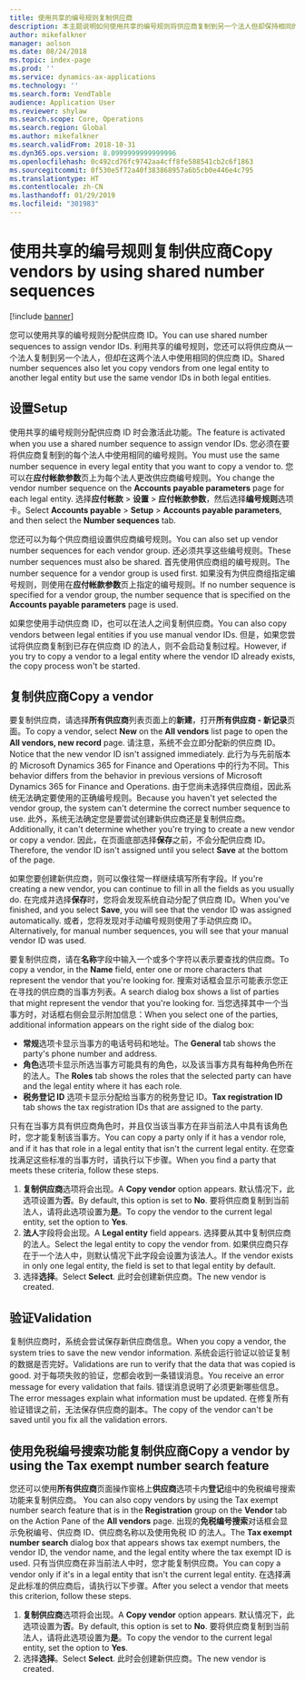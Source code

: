 ```yaml
---
title: 使用共享的编号规则复制供应商
description: 本主题说明如何使用共享的编号规则将供应商复制到另一个法人但却保持相同的供应商 ID。
author: mikefalkner
manager: aolson
ms.date: 08/24/2018
ms.topic: index-page
ms.prod: ''
ms.service: dynamics-ax-applications
ms.technology: ''
ms.search.form: VendTable
audience: Application User
ms.reviewer: shylaw
ms.search.scope: Core, Operations
ms.search.region: Global
ms.author: mikefalkner
ms.search.validFrom: 2018-10-31
ms.dyn365.ops.version: 8.0999999999999996
ms.openlocfilehash: 0c492cd76fc9742aa4cff8fe588541cb2c6f1863
ms.sourcegitcommit: 0f530e5f72a40f383868957a6b5cb0e446e4c795
ms.translationtype: HT
ms.contentlocale: zh-CN
ms.lasthandoff: 01/29/2019
ms.locfileid: "301983"
---
```

# <a name="copy-vendors-by-using-shared-number-sequences"></a><span data-ttu-id="737b9-103">使用共享的编号规则复制供应商</span><span class="sxs-lookup"><span data-stu-id="737b9-103">Copy vendors by using shared number sequences</span></span>

[!include [banner](../includes/banner.md)]

<span data-ttu-id="737b9-104">您可以使用共享的编号规则分配供应商 ID。</span><span class="sxs-lookup"><span data-stu-id="737b9-104">You can use shared number sequences to assign vendor IDs.</span></span> <span data-ttu-id="737b9-105">利用共享的编号规则，您还可以将供应商从一个法人复制到另一个法人，但却在这两个法人中使用相同的供应商 ID。</span><span class="sxs-lookup"><span data-stu-id="737b9-105">Shared number sequences also let you copy vendors from one legal entity to another legal entity but use the same vendor IDs in both legal entities.</span></span>

## <a name="setup"></a><span data-ttu-id="737b9-106">设置</span><span class="sxs-lookup"><span data-stu-id="737b9-106">Setup</span></span>

<span data-ttu-id="737b9-107">使用共享的编号规则分配供应商 ID 时会激活此功能。</span><span class="sxs-lookup"><span data-stu-id="737b9-107">The feature is activated when you use a shared number sequence to assign vendor IDs.</span></span> <span data-ttu-id="737b9-108">您必须在要将供应商复制到的每个法人中使用相同的编号规则。</span><span class="sxs-lookup"><span data-stu-id="737b9-108">You must use the same number sequence in every legal entity that you want to copy a vendor to.</span></span> <span data-ttu-id="737b9-109">您可以在**应付帐款参数**页上为每个法人更改供应商编号规则。</span><span class="sxs-lookup"><span data-stu-id="737b9-109">You change the vendor number sequence on the **Accounts payable parameters** page for each legal entity.</span></span> <span data-ttu-id="737b9-110">选择**应付帐款** \> **设置** \> **应付帐款参数**，然后选择**编号规则**选项卡。</span><span class="sxs-lookup"><span data-stu-id="737b9-110">Select **Accounts payable** \> **Setup** \> **Accounts payable parameters**, and then select the **Number sequences** tab.</span></span>

<span data-ttu-id="737b9-111">您还可以为每个供应商组设置供应商编号规则。</span><span class="sxs-lookup"><span data-stu-id="737b9-111">You can also set up vendor number sequences for each vendor group.</span></span> <span data-ttu-id="737b9-112">还必须共享这些编号规则。</span><span class="sxs-lookup"><span data-stu-id="737b9-112">These number sequences must also be shared.</span></span> <span data-ttu-id="737b9-113">首先使用供应商组的编号规则。</span><span class="sxs-lookup"><span data-stu-id="737b9-113">The number sequence for a vendor group is used first.</span></span> <span data-ttu-id="737b9-114">如果没有为供应商组指定编号规则，则使用在**应付帐款参数**页上指定的编号规则。</span><span class="sxs-lookup"><span data-stu-id="737b9-114">If no number sequence is specified for a vendor group, the number sequence that is specified on the **Accounts payable parameters** page is used.</span></span>

<span data-ttu-id="737b9-115">如果您使用手动供应商 ID，也可以在法人之间复制供应商。</span><span class="sxs-lookup"><span data-stu-id="737b9-115">You can also copy vendors between legal entities if you use manual vendor IDs.</span></span> <span data-ttu-id="737b9-116">但是，如果您尝试将供应商复制到已存在供应商 ID 的法人，则不会启动复制过程。</span><span class="sxs-lookup"><span data-stu-id="737b9-116">However, if you try to copy a vendor to a legal entity where the vendor ID already exists, the copy process won't be started.</span></span>

## <a name="copy-a-vendor"></a><span data-ttu-id="737b9-117">复制供应商</span><span class="sxs-lookup"><span data-stu-id="737b9-117">Copy a vendor</span></span>

<span data-ttu-id="737b9-118">要复制供应商，请选择**所有供应商**列表页面上的**新建**，打开**所有供应商 - 新记录**页面。</span><span class="sxs-lookup"><span data-stu-id="737b9-118">To copy a vendor, select **New** on the **All vendors** list page to open the **All vendors, new record** page.</span></span> <span data-ttu-id="737b9-119">请注意，系统不会立即分配新的供应商 ID。</span><span class="sxs-lookup"><span data-stu-id="737b9-119">Notice that the new vendor ID isn't assigned immediately.</span></span> <span data-ttu-id="737b9-120">此行为与先前版本的 Microsoft Dynamics 365 for Finance and Operations 中的行为不同。</span><span class="sxs-lookup"><span data-stu-id="737b9-120">This behavior differs from the behavior in previous versions of Microsoft Dynamics 365 for Finance and Operations.</span></span> <span data-ttu-id="737b9-121">由于您尚未选择供应商组，因此系统无法确定要使用的正确编号规则。</span><span class="sxs-lookup"><span data-stu-id="737b9-121">Because you haven't yet selected the vendor group, the system can't determine the correct number sequence to use.</span></span> <span data-ttu-id="737b9-122">此外，系统无法确定您是要尝试创建新供应商还是复制供应商。</span><span class="sxs-lookup"><span data-stu-id="737b9-122">Additionally, it can't determine whether you're trying to create a new vendor or copy a vendor.</span></span> <span data-ttu-id="737b9-123">因此，在页面底部选择**保存**之前，不会分配供应商 ID。</span><span class="sxs-lookup"><span data-stu-id="737b9-123">Therefore, the vendor ID isn't assigned until you select **Save** at the bottom of the page.</span></span>

<span data-ttu-id="737b9-124">如果您要创建新供应商，则可以像往常一样继续填写所有字段。</span><span class="sxs-lookup"><span data-stu-id="737b9-124">If you're creating a new vendor, you can continue to fill in all the fields as you usually do.</span></span> <span data-ttu-id="737b9-125">在完成并选择**保存**时，您将会发现系统自动分配了供应商 ID。</span><span class="sxs-lookup"><span data-stu-id="737b9-125">When you've finished, and you select **Save**, you will see that the vendor ID was assigned automatically.</span></span> <span data-ttu-id="737b9-126">或者，您将发现对手动编号规则使用了手动供应商 ID。</span><span class="sxs-lookup"><span data-stu-id="737b9-126">Alternatively, for manual number sequences, you will see that your manual vendor ID was used.</span></span>

<span data-ttu-id="737b9-127">要复制供应商，请在**名称**字段中输入一个或多个字符以表示要查找的供应商。</span><span class="sxs-lookup"><span data-stu-id="737b9-127">To copy a vendor, in the **Name** field, enter one or more characters that represent the vendor that you're looking for.</span></span> <span data-ttu-id="737b9-128">搜索对话框会显示可能表示您正在寻找的供应商的当事方列表。</span><span class="sxs-lookup"><span data-stu-id="737b9-128">A search dialog box shows a list of parties that might represent the vendor that you're looking for.</span></span> <span data-ttu-id="737b9-129">当您选择其中一个当事方时，对话框右侧会显示附加信息：</span><span class="sxs-lookup"><span data-stu-id="737b9-129">When you select one of the parties, additional information appears on the right side of the dialog box:</span></span>

- <span data-ttu-id="737b9-130">**常规**选项卡显示当事方的电话号码和地址。</span><span class="sxs-lookup"><span data-stu-id="737b9-130">The **General** tab shows the party's phone number and address.</span></span>
- <span data-ttu-id="737b9-131">**角色**选项卡显示所选当事方可能具有的角色，以及该当事方具有每种角色所在的法人。</span><span class="sxs-lookup"><span data-stu-id="737b9-131">The **Roles** tab shows the roles that the selected party can have and the legal entity where it has each role.</span></span>
- <span data-ttu-id="737b9-132">**税务登记 ID** 选项卡显示分配给当事方的税务登记 ID。</span><span class="sxs-lookup"><span data-stu-id="737b9-132">**Tax registration ID** tab shows the tax registration IDs that are assigned to the party.</span></span>

<span data-ttu-id="737b9-133">只有在当事方具有供应商角色时，并且仅当该当事方在非当前法人中具有该角色时，您才能复制该当事方。</span><span class="sxs-lookup"><span data-stu-id="737b9-133">You can copy a party only if it has a vendor role, and if it has that role in a legal entity that isn't the current legal entity.</span></span> <span data-ttu-id="737b9-134">在您查找满足这些标准的当事方时，请执行以下步骤。</span><span class="sxs-lookup"><span data-stu-id="737b9-134">When you find a party that meets these criteria, follow these steps.</span></span>

1. <span data-ttu-id="737b9-135">**复制供应商**选项将会出现。</span><span class="sxs-lookup"><span data-stu-id="737b9-135">A **Copy vendor** option appears.</span></span> <span data-ttu-id="737b9-136">默认情况下，此选项设置为**否**。</span><span class="sxs-lookup"><span data-stu-id="737b9-136">By default, this option is set to **No**.</span></span> <span data-ttu-id="737b9-137">要将供应商复制到当前法人，请将此选项设置为**是**。</span><span class="sxs-lookup"><span data-stu-id="737b9-137">To copy the vendor to the current legal entity, set the option to **Yes**.</span></span> 
2. <span data-ttu-id="737b9-138">**法人**字段将会出现。</span><span class="sxs-lookup"><span data-stu-id="737b9-138">A **Legal entity** field appears.</span></span> <span data-ttu-id="737b9-139">选择要从其中复制供应商的法人。</span><span class="sxs-lookup"><span data-stu-id="737b9-139">Select the legal entity to copy the vendor from.</span></span> <span data-ttu-id="737b9-140">如果供应商只存在于一个法人中，则默认情况下此字段会设置为该法人。</span><span class="sxs-lookup"><span data-stu-id="737b9-140">If the vendor exists in only one legal entity, the field is set to that legal entity by default.</span></span>
3. <span data-ttu-id="737b9-141">选择**选择**。</span><span class="sxs-lookup"><span data-stu-id="737b9-141">Select **Select**.</span></span> <span data-ttu-id="737b9-142">此时会创建新供应商。</span><span class="sxs-lookup"><span data-stu-id="737b9-142">The new vendor is created.</span></span>

## <a name="validation"></a><span data-ttu-id="737b9-143">验证</span><span class="sxs-lookup"><span data-stu-id="737b9-143">Validation</span></span>

<span data-ttu-id="737b9-144">复制供应商时，系统会尝试保存新供应商信息。</span><span class="sxs-lookup"><span data-stu-id="737b9-144">When you copy a vendor, the system tries to save the new vendor information.</span></span> <span data-ttu-id="737b9-145">系统会运行验证以验证复制的数据是否完好。</span><span class="sxs-lookup"><span data-stu-id="737b9-145">Validations are run to verify that the data that was copied is good.</span></span> <span data-ttu-id="737b9-146">对于每项失败的验证，您都会收到一条错误消息。</span><span class="sxs-lookup"><span data-stu-id="737b9-146">You receive an error message for every validation that fails.</span></span> <span data-ttu-id="737b9-147">错误消息说明了必须更新哪些信息。</span><span class="sxs-lookup"><span data-stu-id="737b9-147">The error messages explain what information must be updated.</span></span> <span data-ttu-id="737b9-148">在修复所有验证错误之前，无法保存供应商的副本。</span><span class="sxs-lookup"><span data-stu-id="737b9-148">The copy of the vendor can't be saved until you fix all the validation errors.</span></span>

## <a name="copy-a-vendor-by-using-the-tax-exempt-number-search-feature"></a><span data-ttu-id="737b9-149">使用免税编号搜索功能复制供应商</span><span class="sxs-lookup"><span data-stu-id="737b9-149">Copy a vendor by using the Tax exempt number search feature</span></span>

<span data-ttu-id="737b9-150">您还可以使用**所有供应商**页面操作窗格上**供应商**选项卡内**登记**组中的免税编号搜索功能来复制供应商。 </span><span class="sxs-lookup"><span data-stu-id="737b9-150">You can also copy vendors by using the Tax exempt number search feature that is in the **Registration** group on the **Vendor** tab on the Action Pane of the **All vendors** page.</span></span> <span data-ttu-id="737b9-151">出现的**免税编号搜索**对话框会显示免税编号、供应商 ID、供应商名称以及使用免税 ID 的法人。</span><span class="sxs-lookup"><span data-stu-id="737b9-151">The **Tax exempt number search** dialog box that appears shows tax exempt numbers, the vendor ID, the vendor name, and the legal entity where the tax exempt ID is used.</span></span> <span data-ttu-id="737b9-152">只有当供应商在非当前法人中时，您才能复制供应商。</span><span class="sxs-lookup"><span data-stu-id="737b9-152">You can copy a vendor only if it's in a legal entity that isn't the current legal entity.</span></span> <span data-ttu-id="737b9-153">在选择满足此标准的供应商后，请执行以下步骤。</span><span class="sxs-lookup"><span data-stu-id="737b9-153">After you select a vendor that meets this criterion, follow these steps.</span></span>

1. <span data-ttu-id="737b9-154">**复制供应商**选项将会出现。</span><span class="sxs-lookup"><span data-stu-id="737b9-154">A **Copy vendor** option appears.</span></span> <span data-ttu-id="737b9-155">默认情况下，此选项设置为**否**。</span><span class="sxs-lookup"><span data-stu-id="737b9-155">By default, this option is set to **No**.</span></span> <span data-ttu-id="737b9-156">要将供应商复制到当前法人，请将此选项设置为**是**。</span><span class="sxs-lookup"><span data-stu-id="737b9-156">To copy the vendor to the current legal entity, set the option to **Yes**.</span></span>
2. <span data-ttu-id="737b9-157">选择**选择**。</span><span class="sxs-lookup"><span data-stu-id="737b9-157">Select **Select**.</span></span> <span data-ttu-id="737b9-158">此时会创建新供应商。</span><span class="sxs-lookup"><span data-stu-id="737b9-158">The new vendor is created.</span></span>
